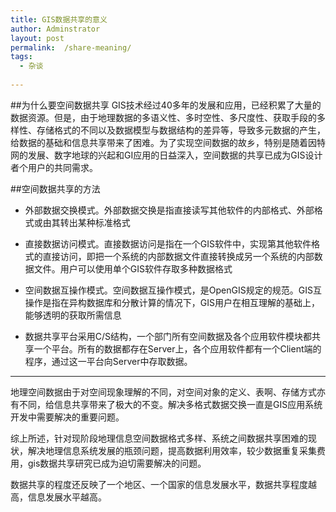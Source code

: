 ```yaml
---
title: GIS数据共享的意义
author: Adminstrator
layout: post
permalink:  /share-meaning/
tags:
  - 杂谈
  
---
```



##为什么要空间数据共享
   GIS技术经过40多年的发展和应用，已经积累了大量的数据资源。但是，由于地理数据的多语义性、多时空性、多尺度性、获取手段的多样性、存储格式的不同以及数据模型与数据结构的差异等，导致多元数据的产生，给数据的基础和信息共享带来了困难。为了实现空间数据的故乡，特别是随着因特网的发展、数字地球的兴起和GI应用的日益深入，空间数据的共享已成为GIS设计者个用户的共同需求。


##空间数据共享的方法


* 外部数据交换模式。外部数据交换是指直接读写其他软件的内部格式、外部格式或由其转出某种标准格式

* 直接数据访问模式。直接数据访问是指在一个GIS软件中，实现第其他软件格式的直接访问，即把一个系统的内部数据文件直接转换成另一个系统的内部数据文件。用户可以使用单个GIS软件存取多种数据格式

* 空间数据互操作模式。空间数据互操作模式，是OpenGIS规定的规范。GIS互操作是指在异构数据库和分散计算的情况下，GIS用户在相互理解的基础上，能够透明的获取所需信息

* 数据共享平台采用C/S结构，一个部门所有空间数据及各个应用软件模块都共享一个平台。所有的数据都存在Server上，各个应用软件都有一个Client端的程序，通过这一平台向Server中存取数据。


------------------------------------------------

地理空间数据由于对空间现象理解的不同，对空间对象的定义、表啊、存储方式亦有不同，给信息共享带来了极大的不变。解决多格式数据交换一直是GIS应用系统开发中需要解决的重要问题。

综上所述，针对现阶段地理信息空间数据格式多样、系统之间数据共享困难的现状，解决地理信息系统发展的瓶颈问题，提高数据利用效率，较少数据重复采集费用，gis数据共享研究已成为迫切需要解决的问题。

数据共享的程度还反映了一个地区、一个国家的信息发展水平，数据共享程度越高，信息发展水平越高。

